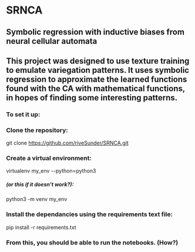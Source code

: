 # SRNCA 
## Symbolic regression with inductive biases from neural cellular automata
## This project was designed to use texture training to emulate variegation patterns. It uses symbolic regression to approximate the learned functions found with the CA with mathematical functions, in hopes of finding some interesting patterns. 

### To set it up:
### Clone the repository:

git clone https://github.com/riveSunder/SRNCA.git

### Create a virtual environment:

virtualenv my_env --python=python3
##### (or this if it doesn't work?): 
python3 -m venv my_env

### Install the dependancies using the requirements text file:
pip install -r requirements.txt


### From this, you should be able to run the notebooks. (How?)
